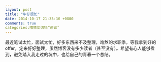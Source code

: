 ```yaml
---
layout: post
title: "牛仔很忙"
date: 2014-10-17 21:35:10 +0800
comments: true
categories:嘈嘈切切错“杂谈”
---
```

最近笔试太忙，面试太忙，好多东西来不及整理，难熬的求职季，等我拿到好的offer，定来好好整理，虽然博客没有多少读者（甚至没有）。希望有心人能够看到，避免踏入我走过的坑中，也给自己的青春一个总结。